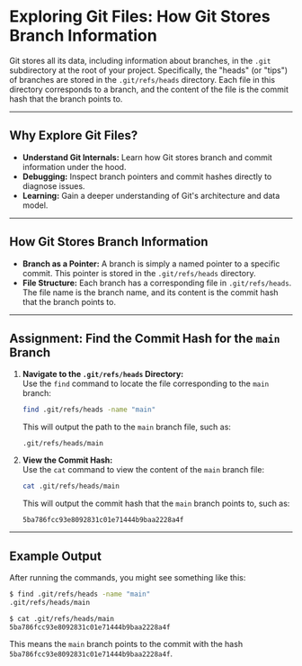# Exploring Git Files: How Git Stores Branch Information

Git stores all its data, including information about branches, in the `.git` subdirectory at the root of your project. Specifically, the "heads" (or "tips") of branches are stored in the `.git/refs/heads` directory. Each file in this directory corresponds to a branch, and the content of the file is the commit hash that the branch points to.

---

## Why Explore Git Files?

- **Understand Git Internals:** Learn how Git stores branch and commit information under the hood.
- **Debugging:** Inspect branch pointers and commit hashes directly to diagnose issues.
- **Learning:** Gain a deeper understanding of Git's architecture and data model.

---

## How Git Stores Branch Information

- **Branch as a Pointer:** A branch is simply a named pointer to a specific commit. This pointer is stored in the `.git/refs/heads` directory.
- **File Structure:** Each branch has a corresponding file in `.git/refs/heads`. The file name is the branch name, and its content is the commit hash that the branch points to.

---

## Assignment: Find the Commit Hash for the `main` Branch

1. **Navigate to the `.git/refs/heads` Directory:**  
   Use the `find` command to locate the file corresponding to the `main` branch:

   ```bash
   find .git/refs/heads -name "main"
   ```

   This will output the path to the `main` branch file, such as:

   ```
   .git/refs/heads/main
   ```

2. **View the Commit Hash:**  
   Use the `cat` command to view the content of the `main` branch file:

   ```bash
   cat .git/refs/heads/main
   ```

   This will output the commit hash that the `main` branch points to, such as:

   ```
   5ba786fcc93e8092831c01e71444b9baa2228a4f
   ```

---

## Example Output

After running the commands, you might see something like this:

```bash
$ find .git/refs/heads -name "main"
.git/refs/heads/main

$ cat .git/refs/heads/main
5ba786fcc93e8092831c01e71444b9baa2228a4f
```

This means the `main` branch points to the commit with the hash `5ba786fcc93e8092831c01e71444b9baa2228a4f`.
